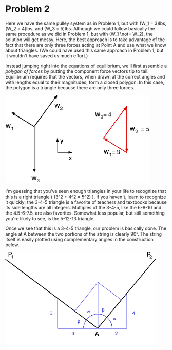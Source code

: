 # Problem 2 #

Here we have the same pulley system as in Problem 1, but with \(W_1 = 3\)lbs, \(W_2 = 4\)lbs, and \(W_3 = 5\)lbs. Although we could follow basically the same procedure as we did in Problem 1, but with \(W_1 \not= W_2\), the solution will get messy. Here, the best approach is to take advantage of the fact that there are only three forces acting at Point A and use what we know about triangles. (We could have used this same approach in Problem 1, but it wouldn't have saved us much effort.)

Instead jumping right into the equations of equilibrium, we'll first assemble a *polygon of forces* by putting the component force vectors tip to tail. Equilibrium requires that the vectors, when drawn at the correct angles and with lengths equal to their magnitudes, form a closed polygon. In this case, the polygon is a triangle because there are only three forces.

<img src="images/002a.png" alt="">

I'm guessing that you've seen enough triangles in your life to recognize that this is a right triangle ( \(3^2 + 4^2 = 5^2\) ). If you haven't, learn to recognize it quickly; the 3-4-5 triangle is a favorite of teachers and textbooks because its side lengths are all integers. Multiples of the 3-4-5, like the 6-8-10 and the 4.5-6-7.5, are also favorites. Somewhat less popular, but still something you're likely to see, is the 5-12-13 triangle.

Once we see that this is a 3-4-5 triangle, our problem is basically done. The angle at A between the two portions of the string is clearly 90°. The string itself is easily plotted using complementary angles in the construction below.

<img src="images/002b.png" alt="">
